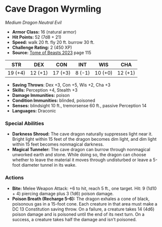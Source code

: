 # Cave Dragon Wyrmling

*Medium* *Dragon* *Neutral Evil*

- **Armor Class:** 16 (natural armor)
- **Hit Points:** 52 (7d8 + 21)
- **Speed:** walk 20 ft. fly 20 ft. burrow 30 ft.
- **Challenge Rating:** 2 (450 XP)
- **Source:** [Tome of Beasts 2023](https://koboldpress.com/kpstore/product/tome-of-beasts-1-2023-edition/) page 115

| STR | DEX | CON | INT | WIS | CHA |
| --- | --- | --- | --- | --- | --- |
| 19 (+4) | 12 (+1) | 17 (+3) | 8 (-1) | 10 (+0) | 12 (+1) |

- **Saving Throws**: Dex +3, Con +5, Wis +2, Cha +3
- **Skills:** Perception +4, Stealth +3
- **Damage Immunities:** poison
- **Condition Immunities:** blinded, poisoned
- **Senses:** blindsight 10 ft., tremorsense 60 ft., passive Perception 14
- **Languages:** Draconic
### Special Abilities
- **Darkness Shroud:** The cave dragon naturally suppresses light near it. Bright light within 15 feet of the dragon becomes dim light, and dim light within 15 feet becomes nonmagical darkness.
- **Magical Tunneler:** The cave dragon can burrow through nonmagical unworked earth and stone. While doing so, the dragon can choose whether to leave the material it moves through undisturbed or leave a 5-foot diameter tunnel in its wake.
### Actions
- **Bite:** Melee Weapon Attack: +6 to hit, reach 5 ft., one target. Hit: 9 (1d10 + 4) piercing damage plus 3 (1d6) poison damage.
- **Poison Breath (Recharge 5–6):** The dragon exhales a cone of black, poisonous gas in a 15-foot cone. Each creature in that area must make a DC 13 Constitution saving throw. On a failure, a creature takes 14 (4d6) poison damage and is poisoned until the end of its next turn. On a success, a creature takes half the damage and isn’t poisoned.
